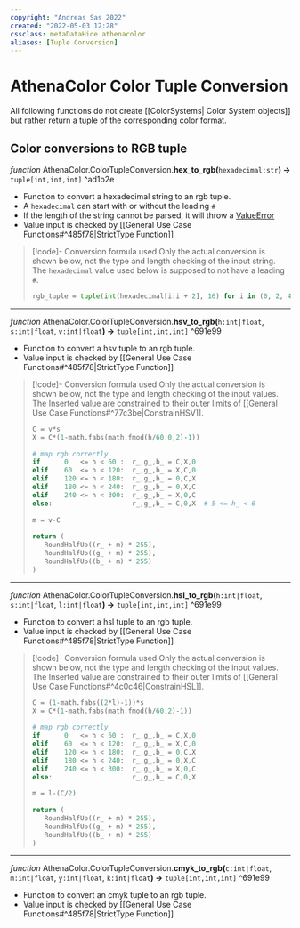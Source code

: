 ```yaml
---
copyright: "Andreas Sas 2022"
created: "2022-05-03 12:28"
cssclass: metaDataHide athenacolor
aliases: [Tuple Conversion]
---
```


# AthenaColor Color Tuple Conversion
All following functions do not create [[ColorSystems| Color System objects]] but rather return a tuple of the corresponding color format.

## Color conversions to RGB tuple

*function* AthenaColor.ColorTupleConversion.**hex_to_rgb(**`hexadecimal:str`**) ->** `tuple[int,int,int]` ^ad1b2e
- Function to convert a hexadecimal string to an rgb tuple.
- A `hexadecimal` can start with or without the leading `#`
- If the length of the string cannot be parsed, it will throw a [ValueError](https://docs.python.org/3/library/exceptions.html#ValueError)
- Value input is checked by [[General Use Case Functions#^485f78|StrictType Function]]
>[!code]- Conversion formula used
>Only the actual conversion is shown below, not the type and length checking of the input string. The `hexadecimal` value used below is supposed to not have a leading `#`.
>```python
>rgb_tuple = tuple(int(hexadecimal[i:i + 2], 16) for i in (0, 2, 4))
>```

---
*function* AthenaColor.ColorTupleConversion.**hsv_to_rgb(**`h:int|float`, `s:int|float`, `v:int|float`**) ->** `tuple[int,int,int]` ^691e99
- Function to convert a hsv tuple to an rgb tuple.
- Value input is checked by [[General Use Case Functions#^485f78|StrictType Function]]
>[!code]- Conversion formula used
>Only the actual conversion is shown below, not the type and length checking of the input values. The Inserted value are constrained to their outer limits of [[General Use Case Functions#^77c3be|ConstrainHSV]].
>
>```python
>C = v*s  
>X = C*(1-math.fabs(math.fmod(h/60.0,2)-1))  
>  
># map rgb correctly  
>if      0   <= h < 60 :  r_,g_,b_ = C,X,0  
>elif    60  <= h < 120:  r_,g_,b_ = X,C,0  
>elif    120 <= h < 180:  r_,g_,b_ = 0,C,X  
>elif    180 <= h < 240:  r_,g_,b_ = 0,X,C  
>elif    240 <= h < 300:  r_,g_,b_ = X,0,C  
>else:                    r_,g_,b_ = C,0,X  # 5 <= h_ < 6  
>  
>m = v-C  
>  
>return (  
>    RoundHalfUp((r_ + m) * 255),  
>    RoundHalfUp((g_ + m) * 255),  
>    RoundHalfUp((b_ + m) * 255)  
>)
>```


---
*function* AthenaColor.ColorTupleConversion.**hsl_to_rgb(**`h:int|float`, `s:int|float`, `l:int|float`**) ->** `tuple[int,int,int]` ^691e99
- Function to convert a hsl tuple to an rgb tuple.
- Value input is checked by [[General Use Case Functions#^485f78|StrictType Function]]
>[!code]- Conversion formula used
>Only the actual conversion is shown below, not the type and length checking of the input values. The Inserted value are constrained to their outer limits of [[General Use Case Functions#^4c0c46|ConstrainHSL]].
>
>```python
>C = (1-math.fabs((2*l)-1))*s  
>X = C*(1-math.fabs(math.fmod(h/60,2)-1))  
>  
># map rgb correctly  
>if      0   <= h < 60 :  r_,g_,b_ = C,X,0  
>elif    60  <= h < 120:  r_,g_,b_ = X,C,0  
>elif    120 <= h < 180:  r_,g_,b_ = 0,C,X  
>elif    180 <= h < 240:  r_,g_,b_ = 0,X,C  
>elif    240 <= h < 300:  r_,g_,b_ = X,0,C  
>else:                    r_,g_,b_ = C,0,X  
>  
>m = l-(C/2)  
>  
>return (  
>    RoundHalfUp((r_ + m) * 255),  
>    RoundHalfUp((g_ + m) * 255),  
>    RoundHalfUp((b_ + m) * 255)  
>)
>```


---
*function* AthenaColor.ColorTupleConversion.**cmyk_to_rgb(**`c:int|float`, `m:int|float`, `y:int|float`, `k:int|float`**) ->** `tuple[int,int,int]` ^691e99
- Function to convert an cmyk tuple to an rgb tuple.
- Value input is checked by [[General Use Case Functions#^485f78|StrictType Function]]

